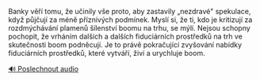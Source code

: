 
Banky věří tomu, že učinily vše proto, aby zastavily „nezdravé" spekulace, když půjčují za méně příznivých podmínek. Myslí si, že ti, kdo je kritizují za rozdmýchávání plamenů šílenství boomu na trhu, se mýlí. Nejsou schopny pochopit, že vrháním dalších a dalších fiduciárních prostředků na trh ve skutečnosti boom podněcují. Je to právě pokračující zvyšování nabídky fiduciárních prostředků, které vytváří, živí a urychluje boom.

[🔊 Poslechnout audio](/data/7-paragraphs/audio/chapter_100/para_005-Banky-v-tomu-e-uinily-ve-proto-aby-zastavi.mp3)
